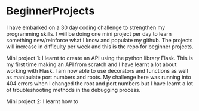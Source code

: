 # BeginnerProjects

I have embarked on a 30 day coding challenge to strengthen my programming skills. I will be doing one mini project per day to learn something new/reinforce what I know and populate my github. The projects will increase in difficulty per week and this is the repo for beginner projects.

Mini project 1:
I learnt to create an API using the python library Flask. This is my first time making an API from scratch and I have learnt a lot about working with Flask. I am now able to use decorators and functions as well as manipulate port numbers and roots. My challenge here was running into 404 errors when I changed the root and port numbers but I have learnt a lot of troubleshooting methods in the debugging process.

Mini project 2:
I learnt how to 
